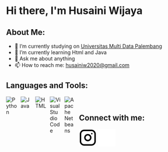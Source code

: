 # Hi there, I'm Husaini Wijaya 
## About Me:
- 🔭 I’m currently studying on [Universitas Multi Data Palembang](https://www.instagram.com/universitasmdp/)
- 🌱 I’m currently learning Html and Java
- 💬 Ask me about anything 
- 📫 How to reach me: husainiw2020@gmail.com

## Languages and Tools:
<img align="left" alt="Python" width="30px" src="https://upload.wikimedia.org/wikipedia/commons/thumb/c/c3/Python-logo-notext.svg/110px-Python-logo-notext.svg.png?20100317150552" style="padding-right:10px;" />
<img align="left" alt="Java" width="30px" src="https://www.vectorlogo.zone/logos/java/java-icon.svg" style="padding-right:10px;" />
<img align="left" alt="HTML" width="30px" src="https://cdn-icons-png.flaticon.com/512/143/143655.png" style="padding-right:10px;" />
<img align="left" alt="Visual Studio Code" width="30px" src="https://code.visualstudio.com/assets/images/code-stable.png" style="padding-right:10px;" />
<img align="left" alt="Apache Netbeans" width="30px" src="https://netbeans.apache.org/images/apache-netbeans.svg" style="padding-right:10px;" />
<br />

## Connect with me:
[![website](./img/instagram-light.svg)](https://instagram.com/husaini_wjy#gh-light-mode-only)
[![website](./img/instagram-dark.svg)](https://instagram.com/husaini_wjy#gh-dark-mode-only)
